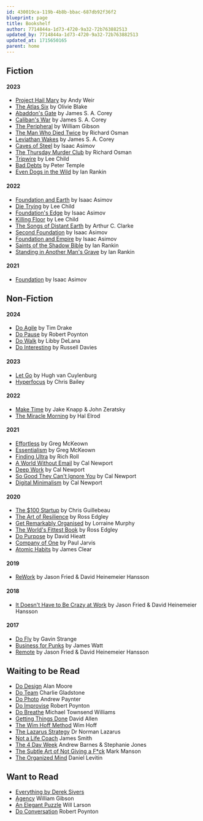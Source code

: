 ```yaml
---
id: 430019ca-119b-4b8b-bbac-687db92f36f2
blueprint: page
title: Bookshelf
author: 7714844a-1d73-4720-9a32-72b763882513
updated_by: 7714844a-1d73-4720-9a32-72b763882513
updated_at: 1715650165
parent: home
---
```

<h2 id="fiction">Fiction</h2>

#### 2023

* [Project Hail Mary](https://www.kobo.com/au/en/ebook/project-hail-mary) by Andy Weir
* [The Atlas Six](https://www.kobo.com/au/en/ebook/the-atlas-six-the-atlas-book-1) by Olivie Blake
* [Abaddon's Gate](https://www.kobo.com/au/en/ebook/abaddon-s-gate-1) by James S. A. Corey
* [Caliban's War](https://www.kobo.com/au/en/ebook/caliban-s-war-1) by James S. A. Corey
* [The Peripheral](https://www.kobo.com/au/en/ebook/the-peripheral-2) by William Gibson
* [The Man Who Died Twice](https://www.kobo.com/au/en/ebook/the-man-who-died-twice-6) by Richard Osman
* [Leviathan Wakes](https://www.kobo.com/au/en/ebook/leviathan-wakes-1) by James S. A. Corey
* [Caves of Steel](https://www.kobo.com/au/en/ebook/caves-of-steel) by Isaac Asimov
* [The Thursday Murder Club](https://www.kobo.com/au/en/ebook/the-thursday-murder-club) by Richard Osman
* [Tripwire](https://www.kobo.com/au/en/ebook/tripwire-4) by Lee Child
* [Bad Debts](https://www.kobo.com/au/en/ebook/bad-debts-4) by Peter Temple
* [Even Dogs in the Wild](https://www.kobo.com/au/en/ebook/even-dogs-in-the-wild) by Ian Rankin

#### 2022

* [Foundation and Earth](https://www.kobo.com/au/en/ebook/foundation-and-earth-the-foundation-series-sequels-book-2) by Isaac Asimov
* [Die Trying](https://www.kobo.com/au/en/ebook/die-trying-2) by Lee Child
* [Foundation's Edge](https://www.kobo.com/au/en/ebook/foundation-s-edge-the-foundation-series-sequels-book-1) by Isaac Asimov
* [Killing Floor](https://www.kobo.com/au/en/ebook/killing-floor-jack-reacher-1) by Lee Child
* [The Songs of Distant Earth](https://www.amazon.com/Songs-Distant-Earth-Arthur-Clarke/dp/0345322401) by Arthur C. Clarke
* [Second Foundation](https://www.kobo.com/au/en/ebook/second-foundation-the-foundation-trilogy-book-3-1) by Isaac Asimov
* [Foundation and Empire](https://www.kobo.com/au/en/ebook/foundation-and-empire-the-foundation-trilogy-book-2) by Isaac Asimov
* [Saints of the Shadow Bible](https://www.kobo.com/au/en/ebook/saints-of-the-shadow-bible) by Ian Rankin
* [Standing in Another Man's Grave](https://www.kobo.com/au/en/ebook/standing-in-another-man-s-grave-1) by Ian Rankin

#### 2021

* [Foundation](https://www.kobo.com/au/en/ebook/foundation-the-foundation-trilogy-book-1-1) by Isaac Asimov

<h2 id="non-fiction">Non-Fiction</h2>

#### 2024

* [Do Agile](https://thedobook.co/products/do-agile-futureproof-your-mindset-stay-grounded) by Tim Drake
* [Do Pause](https://thedobook.co/products/do-pause-you-are-not-a-to-do-list) by Robert Poynton
* [Do Walk](https://thedobook.co/products/do-walk) by Libby DeLana
* [Do Interesting](https://thedobook.co/products/do-interesting-notice-collect-share) by Russell Davies

#### 2023

* [Let Go](https://www.kobo.com/au/en/ebook/let-go-23) by Hugh van Cuylenburg
* [Hyperfocus](https://www.kobo.com/au/en/ebook/hyperfocus-5) by Chris Bailey

#### 2022

* [Make Time](https://www.kobo.com/au/en/ebook/make-time-2) by Jake Knapp & John Zeratsky
* [The Miracle Morning](https://www.kobo.com/au/en/ebook/the-miracle-morning) by Hal Elrod

#### 2021

* [Effortless](https://www.kobo.com/au/en/ebook/effortless-9) by Greg McKeown
* [Essentialism](https://www.kobo.com/au/en/ebook/essentialism-2) by Greg McKeown
* [Finding Ultra](https://www.kobo.com/au/en/ebook/finding-ultra-revised-and-updated-edition-1) by Rich Roll
* [A World Without Email](https://www.kobo.com/au/en/ebook/a-world-without-email-2) by Cal Newport
* [Deep Work](https://www.kobo.com/au/en/ebook/deep-work-2) by Cal Newport
* [So Good They Can't Ignore You](https://www.kobo.com/au/en/ebook/so-good-they-can-t-ignore-you-2) by Cal Newport
* [Digital Minimalism](https://www.kobo.com/au/en/ebook/digital-minimalism) by Cal Newport

#### 2020

* [The $100 Startup](https://www.kobo.com/au/en/ebook/the-100-startup) by Chris Guillebeau
* [The Art of Resilience](https://www.kobo.com/au/en/ebook/the-art-of-resilience-strategies-for-an-unbreakable-mind-and-body) by Ross Edgley
* [Get Remarkably Organised](https://www.kobo.com/au/en/ebook/get-remarkably-organised) by Lorraine Murphy
* [The World's Fittest Book](https://www.kobo.com/au/en/ebook/the-world-s-fittest-book-1) by Ross Edgley
* [Do Purpose](https://thedobook.co/products/do-purpose-why-brands-with-a-purpose-do-better-and-matter-more) by David Hieatt
* [Company of One](https://www.kobo.com/au/en/ebook/company-of-one-1) by Paul Jarvis
* [Atomic Habits](https://www.kobo.com/au/en/ebook/atomic-habits-an-easy-and-proven-way-to-build-good-habits-and-break-bad-ones) by James Clear

#### 2019

* [ReWork](https://www.kobo.com/au/en/ebook/rework-2) by Jason Fried & David Heinemeier Hansson

#### 2018

* [It Doesn't Have to Be Crazy at Work](https://www.kobo.com/au/en/ebook/it-doesn-t-have-to-be-crazy-at-work-1) by Jason Fried & David Heinemeier Hansson

#### 2017

* [Do Fly](https://thedobook.co/products/do-fly-find-your-way-make-a-living-be-your-best-self) by Gavin Strange
* [Business for Punks](https://www.kobo.com/au/en/ebook/business-for-punks) by James Watt
* [Remote](https://www.kobo.com/au/en/ebook/remote-1) by Jason Fried & David Heinemeier Hansson

## Waiting to be Read

* [Do Design](https://thedobook.co/products/do-design-why-beauty-is-key-to-everything) Alan Moore
* [Do Team](https://thedobook.co/products/do-team-how-to-get-the-best-from-everyone) Charlie Gladstone
* [Do Photo](https://thedobook.co/products/do-photo-observe-compose-capture-stand-out) Andrew Paynter
* [Do Improvise](https://thedobook.co/products/do-improvise-less-push-more-pause-better-results-a-new-approach-to-work-and-life) Robert Poynton
* [Do Breathe](https://thedobook.co/products/do-breathe-calm-your-mind-find-focus-get-stuff-done) Michael Townsend Williams
* [Getting Things Done](https://www.kobo.com/au/en/ebook/getting-things-done-4) David Allen
* [The Wim Hoff Method](https://www.kobo.com/au/en/ebook/the-wim-hof-method) Wim Hoff
* [The Lazarus Strategy](https://www.kobo.com/au/en/ebook/the-lazarus-strategy) Dr Norman Lazarus
* [Not a Life Coach](https://www.kobo.com/au/en/ebook/not-a-life-coach-push-your-boundaries-unlock-your-potential-redefine-your-life) James Smith
* [The 4 Day Week](https://www.kobo.com/au/en/ebook/the-4-day-week) Andrew Barnes & Stephanie Jones
* [The Subtle Art of Not Giving a F*ck](https://www.kobo.com/au/en/ebook/the-subtle-art-of-not-giving-a-f-ck-1) Mark Manson
* [The Organized Mind](https://www.kobo.com/au/en/ebook/the-organized-mind-1) Daniel Levitin

## Want to Read

* [Everything by Derek Sivers](https://sive.rs/#mybooks)
* [Agency](https://www.kobo.com/au/en/ebook/agency-11) William Gibson
* [An Elegant Puzzle](https://www.kobo.com/au/en/ebook/an-elegant-puzzle) Will Larson
* [Do Conversation](https://thedobook.co/products/do-conversation-there-is-no-such-thing-as-small-talk) Robert Poynton